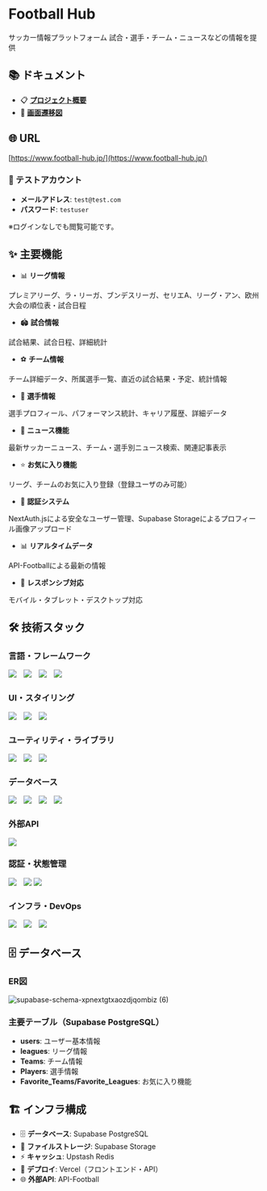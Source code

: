 # Football Hub

サッカー情報プラットフォーム
試合・選手・チーム・ニュースなどの情報を提供

## 📚 ドキュメント

- 📋 **[プロジェクト概要](docs/PROJECT_OVERVIEW.md)**
- 🔄 **[画面遷移図](docs/SCREEN_TRANSITION.md)**
</div>

## 🌐 URL

[https://www.football-hub.jp/](https://www.football-hub.jp/)

### 🔑 テストアカウント

- **メールアドレス**: `test@test.com`
- **パスワード**: `testuser`

※ログインなしでも閲覧可能です。

## ✨ 主要機能

- 📊 **リーグ情報**

プレミアリーグ、ラ・リーガ、ブンデスリーガ、セリエA、リーグ・アン、欧州大会の順位表・試合日程

- 🏟️ **試合情報**

試合結果、試合日程、詳細統計

- ⚽ **チーム情報**

チーム詳細データ、所属選手一覧、直近の試合結果・予定、統計情報

- 👤 **選手情報**

選手プロフィール、パフォーマンス統計、キャリア履歴、詳細データ

- 📰 **ニュース機能**

最新サッカーニュース、チーム・選手別ニュース検索、関連記事表示

- ⭐ **お気に入り機能**

リーグ、チームのお気に入り登録（登録ユーザのみ可能）

- 🔐 **認証システム**

NextAuth.jsによる安全なユーザー管理、Supabase Storageによるプロフィール画像アップロード

- 📊 **リアルタイムデータ**

API-Footballによる最新の情報

- 📱 **レスポンシブ対応**

モバイル・タブレット・デスクトップ対応

## 🛠 技術スタック

### 言語・フレームワーク

<img src="https://img.shields.io/badge/React-18.2.0-61DAFB?style=for-the-badge&logo=react">　<img src="https://img.shields.io/badge/Next.js-15.3.2-000000?style=for-the-badge&logo=next.js">　<img src="https://img.shields.io/badge/TypeScript-5.2.2-007ACC?style=for-the-badge&logo=typescript">　<img src="https://img.shields.io/badge/Node.js-20.17.30-339933?style=for-the-badge&logo=node.js">

### UI・スタイリング

<img src="https://img.shields.io/badge/Tailwind_CSS-4.1.3-06B6D4?style=for-the-badge&logo=tailwindcss">　<img src="https://img.shields.io/badge/Lucide_React-0.487.0-000000?style=for-the-badge&logo=lucide">　<img src="https://img.shields.io/badge/Recharts-2.15.2-8884D8?style=for-the-badge&logo=recharts">

### ユーティリティ・ライブラリ

<img src="https://img.shields.io/badge/date--fns-4.1.0-770C56?style=for-the-badge&logo=date-fns">　<img src="https://img.shields.io/badge/clsx-2.1.1-FF6B6B?style=for-the-badge">　<img src="https://img.shields.io/badge/zod-3.24.2-3E67B1?style=for-the-badge">

### データベース

<img src="https://img.shields.io/badge/Prisma-5.22.0-2D3748?style=for-the-badge&logo=prisma">　<img src="https://img.shields.io/badge/PostgreSQL-336791?style=for-the-badge&logo=postgresql">　<img src="https://img.shields.io/badge/Supabase-2.49.8-3ECF8E?style=for-the-badge&logo=supabase">　<img src="https://img.shields.io/badge/Supabase_Storage-Latest-3ECF8E?style=for-the-badge&logo=supabase">

### 外部API

<img src="https://img.shields.io/badge/API--Football-FF6B35?style=for-the-badge">

### 認証・状態管理

<img src="https://img.shields.io/badge/NextAuth.js-4.24.11-000000?style=for-the-badge&logo=next.js">　<img src="https://img.shields.io/badge/Zustand-5.0.3-000000?style=for-the-badge&logo=react"> <img src="https://img.shields.io/badge/Upstash_Redis-1.34.6-DC382D?style=for-the-badge&logo=redis">

### インフラ・DevOps

<img src="https://img.shields.io/badge/Vercel-000000?style=for-the-badge&logo=vercel">　<img src="https://img.shields.io/badge/Docker-2496ED?style=for-the-badge&logo=docker&logoColor=white">　<img src="https://img.shields.io/badge/Docker_Compose-2496ED?style=for-the-badge&logo=docker&logoColor=white">

## 🗄️ データベース

### ER図

![supabase-schema-xpnextgtxaozdjqombiz (6)](https://github.com/user-attachments/assets/5a84cbdd-8492-495d-8f62-2f336a6c9d4b)

### 主要テーブル（Supabase PostgreSQL）

- **users**: ユーザー基本情報
- **leagues**: リーグ情報
- **Teams**: チーム情報
- **Players**: 選手情報
- **Favorite_Teams/Favorite_Leagues**: お気に入り機能

## 🏗️ インフラ構成

- 🗄️ **データベース**: Supabase PostgreSQL
- 📁 **ファイルストレージ**: Supabase Storage
- ⚡ **キャッシュ**: Upstash Redis
- 🚀 **デプロイ**: Vercel（フロントエンド・API）
- 🌐 **外部API**: API-Football
